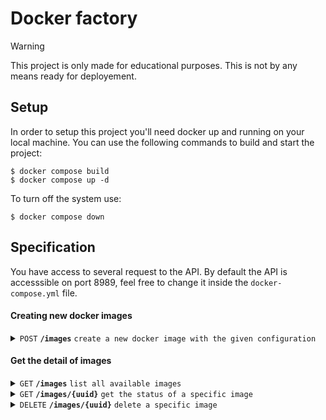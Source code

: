 # Docker factory

> [!WARNING]
> This project is only made for educational purposes. This is not by any means ready for deployement.

## Setup

In order to setup this project you'll need docker up and running on your local machine.
You can use the following commands to build and start the project:

```console
$ docker compose build
$ docker compose up -d
```

To turn off the system use:

```console
$ docker compose down
```

## Specification

You have access to several request to the API. By default the API is accesssible on port 8989, feel free to change it inside the `docker-compose.yml` file.

#### Creating new docker images

<details>
  <summary><code>POST</code> <code><b>/images</b></code> <code>create a new docker image with the given configuration</code></summary>

  ##### Parameters
  
  > | name      |  type     | data type               | description                                                                                                |
  > |-----------|-----------|-------------------------|------------------------------------------------------------------------------------------------------------|
  > | None      |  required | object (JSON)           | The configuration of the image to create `{"base_image": required, "packages": optional, "tag": optional}` |

  ##### Responses

  > | http code     | content-type                      | response                                                            |
  > |---------------|-----------------------------------|---------------------------------------------------------------------|
  > | `201`         | `application/json`                | `{"id": uuid, "status": "pending"}`                                 |

  ##### Example curl command

  > ```command
  > $ curl -X POST http://localhost:8989/images \
  >     -H "Content-Type: application/json" \
  >     -d '{
  >        "base_image": "ubuntu:22.04",
  >        "packages": ["python3", "curl"]
  >     }'
  > ```
</details>

#### Get the detail of images

<details>
  <summary><code>GET</code> <code><b>/images</b></code> <code>list all available images</code></summary>

  ##### Parameters

  > None  

  ##### Responses

  > | http code     | content-type                      | response                                                                                             |
  > |---------------|-----------------------------------|------------------------------------------------------------------------------------------------------|
  > | `200`         | `application/json`                | `[]{"id": uuid, "base_image": string, "docker_tag": string, "packages": []string, "status": string}` |

  ##### Example curl command

  > ```command
  > $ curl -X GET http://localhost:8989/images
  > ```
</details>


<details>
  <summary><code>GET</code> <code><b>/images/{uuid}</b></code> <code>get the status of a specific image</code></summary>

  ##### Parameters

  > | name   |  type      | data type      | description                                                  |
  > |--------|------------|----------------|--------------------------------------------------------------|
  > | `uuid` |  required  | uuid           | The specific image unique idendifier                         | 

  ##### Responses

  > | http code     | content-type                      | response                                                                                           |
  > |---------------|-----------------------------------|----------------------------------------------------------------------------------------------------|
  > | `200`         | `application/json`                | `{"id": uuid, "base_image": string, "docker_tag": string, "packages": []string, "status": string}` |

  ##### Example curl command

  > ```command
  > $ curl -X GET http://localhost:8989/images/eaf62131-6a62-4c6c-9b94-c66cfde2d49a
  > ```
</details>

<details>
  <summary><code>DELETE</code> <code><b>/images/{uuid}</b></code> <code>delete a specific image</code></summary>

  ##### Parameters

  > | name   |  type      | data type      | description                                                  |
  > |--------|------------|----------------|--------------------------------------------------------------|
  > | `uuid` |  required  | uuid           | The specific image unique idendifier                         | 

  ##### Responses

  > | http code     | content-type                      | response                             |
  > |---------------|-----------------------------------|--------------------------------------|
  > | `200`         | `application/json`                | `{"id": uuid, "status": string}`     |

  ##### Example curl command

  > ```command
  > $ curl -X DELETE http://localhost:8989/images/eaf62131-6a62-4c6c-9b94-c66cfde2d49a
  > ```
</details>
